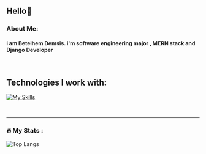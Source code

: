 ## Hello👋 


###  About Me: 
#### i am Betelhem Demsis.  i'm software engineering major , MERN stack and Django Developer

<br>

## Technologies I work with:

[![My Skills](https://skillicons.dev/icons?i=js,ts,py,tailwind,react,nodejs,express,django,firebase,mysql,mongodb,postgres)](https://skillicons.dev)

<br>

---
### :fire: My Stats :

![Top Langs](https://github-readme-stats.vercel.app/api/top-langs/?username=betelhemdemsis&layout=compact&theme=dark&hide_border=true&hide=html,css)


